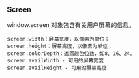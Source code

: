 ### Screen

window.screen 对象包含有关用户屏幕的信息。

```
screen.width：屏幕宽度，以像素为单位；
screen.height：屏幕高度，以像素为单位；
screen.colorDepth：返回颜色位数，如8、16、24。
screen.availWidth - 可用的屏幕宽度
screen.availHeight - 可用的屏幕高度
```